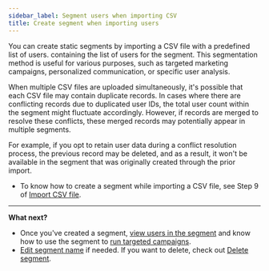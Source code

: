 ```yaml
---
sidebar_label: Segment users when importing CSV
title: Create segment when importing users
---
```


You can create static segments by importing a CSV file  with a predefined list of users. containing the list of users for the segment. This segmentation method is useful for various purposes, such as targeted marketing campaigns, personalized communication, or specific user analysis.


When multiple CSV files are uploaded simultaneously, it's possible that each CSV file may contain duplicate records. In cases where there are conflicting records due to duplicated user IDs, the total user count within the segment might fluctuate accordingly. However, if records are merged to resolve these conflicts, these merged records may potentially appear in multiple segments.

For example, if you opt to retain user data during a conflict resolution process, the previous record may be deleted, and as a result, it won't be available in the segment that was originally created through the prior import.

* To know how to create a segment while importing a CSV file, see Step 9 of [Import CSV file](https://docs.yellow.ai/docs/platform_concepts/engagement/cdp/user_data/import_users#step-2-import-csv-file).

***

**What next?**

* Once you've created a segment, [view users in the segment](/docs/platform_concepts/engagement/cdp/user_data_segments/manage_segments#view-segment-users) and know how to use the segment to [run targeted campaigns](/docs/platform_concepts/engagement/outbound/outbound-campaigns/run-campaign).
* [Edit segment name](/docs/platform_concepts/engagement/cdp/user_data_segments/manage_segments#edit-user-segment) if needed. If you want to delete, check out [Delete segment](/docs/platform_concepts/engagement/cdp/user_data_segments/manage_segments#2-manually-delete-user-segment).